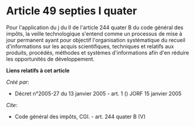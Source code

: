 # Article 49 septies I quater

Pour l'application du j du II de l'article 244 quater B du code général des impôts, la veille technologique s'entend comme un
processus de mise à jour permanent ayant pour objectif l'organisation systématique du recueil d'informations sur les acquis
scientifiques, techniques et relatifs aux produits, procédés, méthodes et systèmes d'informations afin d'en réduire les
opportunités de développement.

**Liens relatifs à cet article**

_Créé par_:

  - Décret n°2005-27 du 13 janvier 2005 - art. 1 () JORF 15 janvier 2005

_Cite_:

  - Code général des impôts, CGI. - art. 244 quater B (V)
